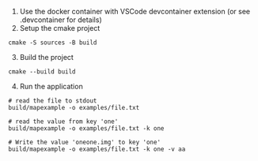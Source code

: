 1. Use the docker container with VSCode devcontainer extension (or see .devcontainer for details)
2. Setup the cmake project

```
cmake -S sources -B build
```

3. Build the project

```
cmake --build build
```

4. Run the application

```
# read the file to stdout
build/mapexample -o examples/file.txt

# read the value from key 'one'
build/mapexample -o examples/file.txt -k one

# Write the value 'oneone.img' to key 'one'
build/mapexample -o examples/file.txt -k one -v aa


```
